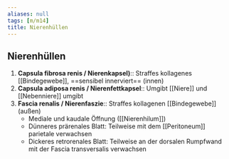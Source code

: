 ```yaml
---
aliases: null
tags: [m/m14]
title: Nierenhüllen
---
```

## Nierenhüllen
1. **Capsula fibrosa renis / Nierenkapsel)**:: Straffes kollagenes [[Bindegewebe]], ==sensibel innerviert== (innen)
2. **Capsula adiposa renis / Nierenfettkapsel**:: Umgibt [[Niere]] und [[Nebenniere]] umgibt
3. **Fascia renalis / Nierenfaszie**:: Straffes kollagenen [[Bindegewebe]] (außen)
    - Mediale und kaudale Öffnung ([[Nierenhilum]])
    - Dünneres prärenales Blatt: Teilweise mit dem [[Peritoneum]] parietale verwachsen
    - Dickeres retrorenales Blatt: Teilweise an der dorsalen Rumpfwand mit der Fascia transversalis verwachsen

